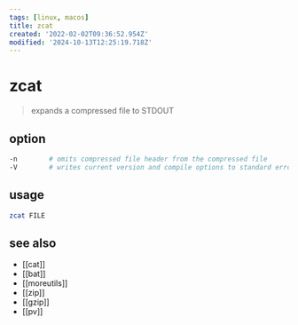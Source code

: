 ```yaml
---
tags: [linux, macos]
title: zcat
created: '2022-02-02T09:36:52.954Z'
modified: '2024-10-13T12:25:19.718Z'
---
```


# zcat

> expands a compressed file to STDOUT

## option

```sh
-n        # omits compressed file header from the compressed file
-V 	      # writes current version and compile options to standard error
```

## usage

```sh
zcat FILE
```

## see also

- [[cat]]
- [[bat]]
- [[moreutils]]
- [[zip]]
- [[gzip]]
- [[pv]]
